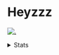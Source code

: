 # Heyzzz  

[![.](https://skillicons.dev/icons?i=js,ts,nextjs,nestjs,mongodb)](https://skillicons.dev)  

<details>
<summary>Stats</summary
<!--START_SECTION:waka-->

```txt
TypeScript        13 hrs 16 mins  ██████████████████████▓░░   91.31 %
JSON              42 mins         █▒░░░░░░░░░░░░░░░░░░░░░░░   04.93 %
Java Properties   22 mins         ▓░░░░░░░░░░░░░░░░░░░░░░░░   02.55 %
CSS               4 mins          ░░░░░░░░░░░░░░░░░░░░░░░░░   00.48 %
INI               2 mins          ░░░░░░░░░░░░░░░░░░░░░░░░░   00.29 %
```

<!--END_SECTION:waka-->
</details>
